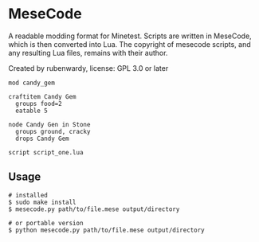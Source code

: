 MeseCode
========

A readable modding format for Minetest. Scripts are written in MeseCode, which is then converted into Lua.
The copyright of mesecode scripts, and any resulting Lua files, remains with their author.

Created by rubenwardy, license: GPL 3.0 or later

```
mod candy_gem

craftitem Candy Gem
  groups food=2
  eatable 5

node Candy Gen in Stone
  groups ground, cracky
  drops Candy Gem

script script_one.lua
```


Usage
-----

```Shell
# installed
$ sudo make install
$ mesecode.py path/to/file.mese output/directory

# or portable version
$ python mesecode.py path/to/file.mese output/directory
```
